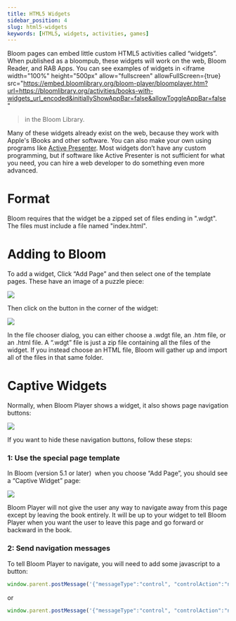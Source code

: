 ```yaml
---
title: HTML5 Widgets
sidebar_position: 4
slug: html5-widgets
keywords: [HTML5, widgets, activities, games]
---
```




Bloom  pages can embed little custom HTML5 activities called “widgets”. When published as a bloompub, these widgets will work on the web, Bloom Reader, and RAB Apps. You can see examples of widgets in <iframe width="100%" height="500px" allow="fullscreen"    allowFullScreen={true}
      src="https://embed.bloomlibrary.org/bloom-player/bloomplayer.htm?url=https://bloomlibrary.org/activities/books-with-widgets_url_encoded&initiallyShowAppBar=false&allowToggleAppBar=false"
  ></iframe> in the Bloom Library.

Many of these widgets already exist on the web, because they work with Apple's IBooks and other software. You can also make your own using programs like [Active Presenter](https://atomisystems.com/activepresenter/). Most widgets don’t have any custom programming, but if software like Active Presenter is not sufficient for what you need, you can hire a web developer to do something even more advanced.

# Format

Bloom requires that the widget be a zipped set of files ending in ".wdgt". The files must include a file named "index.html".

# Adding to Bloom

To add a widget, Click “Add Page” and then select one of the template pages. These have an image of a puzzle piece:

![](/notion_imgs/407199131.png)

Then click on the button in the corner of the widget:

![](/notion_imgs/431553782.png)

In the file chooser dialog, you can either choose a .wdgt file, an .htm file, or an .html file. A “.wdgt” file is just a zip file containing all the files of the widget. If you instead choose an HTML file, Bloom will gather up and import all of the files in that same folder.

# Captive Widgets

Normally, when Bloom Player shows a widget, it also shows page navigation buttons:

![](/notion_imgs/346919601.png)

If you want to hide these navigation buttons, follow these steps:

### 1: Use the special page template

In Bloom (version 5.1 or later)  when you choose “Add Page”, you should see a “Captive Widget” page:

![](/notion_imgs/729849789.png)

Bloom Player will not give the user any way to navigate away from this page except by leaving the book entirely. It will be up to your widget to tell Bloom Player when you want the user to leave this page and go forward or backward in the book.

### 2: Send navigation messages

To tell Bloom Player to navigate, you will need to add some javascript to a button:

```javascript
window.parent.postMessage('{"messageType":"control", "controlAction":"navigate-to-previous-page"}',"*");
```

or

```javascript
window.parent.postMessage('{"messageType":"control", "controlAction":"navigate-to-next-page"}',"*");
```
